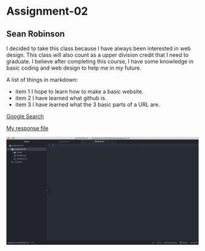 # Assignment-02
## Sean Robinson

I decided to take this class because I have always been interested in web design. This class will also count as a upper division credit that I need to graduate. I believe after completing this course, I have some knowledge in basic coding and web design to help me in my future.

A list of things in markdown:

- item 1 I hope to learn how to make a basic website.
- item 2 I have learned what github is.
- item 3 I have learned what the 3 basic parts of a URL are.

[Google Search](https://www.google.com/)

[My response file](./responses.txt)

  ![My Screenshot](./images/screenshot.png)
